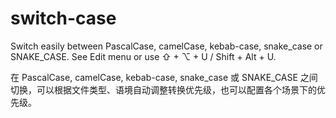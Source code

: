 # switch-case
Switch easily between PascalCase, camelCase, kebab-case, snake_case or SNAKE_CASE. See Edit menu or use ⇧ + ⌥ + U / Shift + Alt + U.

在 PascalCase, camelCase, kebab-case, snake_case 或 SNAKE_CASE 之间切换，可以根据文件类型、语境自动调整转换优先级，也可以配置各个场景下的优先级。